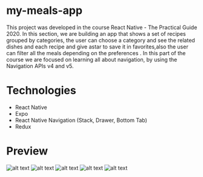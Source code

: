# my-meals-app
This project was developed in the course React Native - The Practical Guide 2020. In this section, we are building an app that shows a set of recipes grouped by categories, the user can choose a category and see the related dishes and each recipe and give astar to save it in favorites,also the user can filter all the meals depending on the preferences . In this part of the course we are focused on learning all about navigation, by using the Navigation APIs v4 and v5.

# Technologies
- React Native
- Expo
- React Native Navigation (Stack, Drawer, Bottom Tab)
- Redux


#  Preview
![alt text](./previews/home.png)
![alt text](./previews/recipe.png)
![alt text](./previews/favorite.png)
![alt text](./previews/drawer.png)
![alt text](./previews/filter.png)